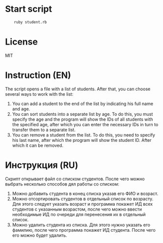 # Start script

```sh
    ruby student.rb
```

# License

MIT

# Instruction (EN)
The script opens a file with a list of students. After that, you can choose several ways to work with the list:
1. You can add a student to the end of the list by indicating his full name and age.
2. You can sort students into a separate list by age. To do this, you must specify the age and the program will show the IDs of all students with the specified age, after which you can enter the necessary IDs in turn to transfer them to a separate list.
3. You can remove a student from the list. To do this, you need to specify his last name, after which the program will show the student ID. After which it can be removed.

# Инструкция (RU)
Скрипт открывает файл со списком студентов. После чего можно выбрать несколько способов дял работы со списком:
1. Можно добавить студента в конец списка указав его ФИО и возраст.
2. Можно отсортировать студентов в отдельный список по возрасту. Для этого следует указать возраст и программа покажет ИД всех студентов с указанным возрастом, после чего можно ввести необходимые ИД по очереди для перенесения их в отдельный список.
3. Можно удалить студента из списка. Для этого нужно указать его фамилию, после чего программа покажет ИД студента. После чего его можно будет удалить.